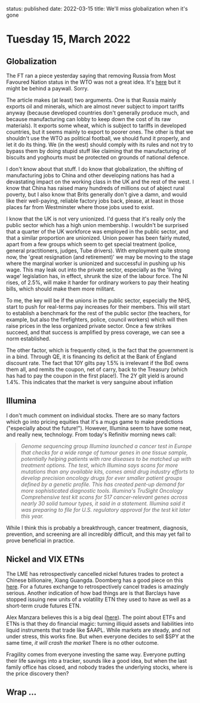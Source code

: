 status: published
date: 2022-03-15
title: We'll miss globalization when it's gone

# Tuesday 15, March 2022

## Globalization

The FT ran a piece yesterday saying that removing Russia from Most Favoured Nation status in the WTO was not a great idea.
It's [here](https://www.ft.com/content/985915ed-0d0b-4f4b-a7a3-6fcaa95c5d03?desktop=true&segmentId=d8d3e364-5197-20eb-17cf-2437841d178a) but it might be behind a paywall. Sorry.

The article makes (at least) two arguments. One is that Russia mainly exports oil and minerals, which are almost never subject to import tariffs anyway (because developed countries don't generally produce much, and because manufacturing can lobby to keep down the cost of its raw materials). It exports some wheat, which is subject to tariffs in developed countries, but it seems mainly to export to poorer ones. The other is that we shouldn't use the WTO as political football, we should fund it properly, and let it do its thing.
We (in the west) should comply with its rules and not try to bypass them by doing stupid stuff like claiming that the manufacturing of biscuits and yoghourts must be protected on grounds of national defence.

I don't know about that stuff. I do know that globalization, the shifting of manufacturing jobs to China and other developing nations has had a devastating impact on the working class in the UK and the rest of the west.
I know that China has raised many hundreds of millions out of abject rural poverty, but I also know that Brits generally don't give a damn, and would like their well-paying, reliable factory jobs back, please, at least in those places far from Westminster where those jobs used to exist.

I know that the UK is not very unionized. I'd guess that it's really only the public sector which has a high union membership.
I wouldn't be surprised that a quarter of the UK workforce was employed in the public sector, and that a similar proportion are unionized. Union power has been fairly muted, apart from a few groups which seem to get special treatment (police, general practitioners, judges, Tube drivers). With employment quite strong now, the 'great resignation (and retirement)' we may be moving to the stage where the marginal worker is unionized and successful in pushing up his wage. This may leak out into the private sector, especially as the 'living wage' legislation has, in effect, shrunk the size of the labour force. The NI rises, of 2.5%, will make it harder for ordinary workers to pay their heating bills, which should make them more militant.

To me, the key will be if the unions in the public sector, especially the NHS, start to push for real-terms pay increases for their members. This will start to establish a benchmark for the rest of the public sector (the teachers, for example, but also the firefighters, police, council workers) which will then raise prices in the less organized private sector. Once a few strikes succeed, and that success is amplified by press coverage, we can see a norm established. 

The other factor, which is frequently cited, is the fact that the government is in a bind. Through QE, it is financing its deficit at the Bank of England discount rate. The fact that 10Y gilts pay 1.5% is irrelevant if the BoE owns them all, and remits the coupon, net of carry, back to the Treasury (which has had to pay the coupon in the first place!). The 2Y gilt yield is around 1.4%. This indicates that the market is very sanguine about inflation 

## Illumina

I don't much comment on individual stocks. There are so many factors which go into pricing equities that it's a mugs game to make predictions ("especially about the future!"). However, Illumina seem to have some neat, and really new, technology. 
From today's Refinitiv morning news call: 

> _Genome sequencing group Illumina launched a cancer test in Europe that checks for a wide range of tumour genes in one tissue sample, potentially helping patients with rare diseases to be matched up with treatment options. The test, which Illumina says scans for more mutations than any available kits, comes amid drug industry efforts to develop precision oncology drugs for ever smaller patient groups defined by a genetic profile. This has created pent-up demand for more sophisticated diagnostic tools. Illumina's TruSight Oncology Comprehensive test kit scans for 517 cancer-relevant genes across nearly 30 solid tumour types, it said in a statement. Illumina said it was preparing to file for U.S. regulatory approval for the test kit later this year._ 

While I think this is probably a breakthrough, cancer treatment, diagnosis, prevention, and screening are all incredibly difficult, and this may yet fail to prove beneficial in practice.

## Nickel and VIX ETNs

The LME has retrospectively cancelled nickel futures trades to protect a Chinese billionaire, Xiang Guangda. Doomberg has a good piece on this [here](https://doomberg.substack.com/p/nickel-in-front-of-a-steamroller?r=nmbt&s=r&utm_campaign=post&utm_medium=web). For a futures exchange to retrospectively cancel trades is amazingly serious. Another indication of how bad things are is that Barclays have stopped issuing new units of a volatility ETN they used to have as well as a short-term crude futures ETN. 

Alex Manzara believes this is a big deal ([here](https://www.chartpoint.com/unpaid-debts-and-turning-points/)).
The point about ETFs and ETNs is that they do financial magic: turning illiquid assets and liabilities into liquid instruments that trade like $AAPL. While markets are steady, and not under stress, this works fine. 
But when everyone decides to sell $SPY at the same time, _it will crash the market_ There is no other outcome.

Fragility comes from everyone investing the same way. Everyone putting their life savings into a tracker, sounds like a good idea, but when the last family office has closed, and nobody trades the underlying stocks, where is the price discovery then?

## Wrap ...